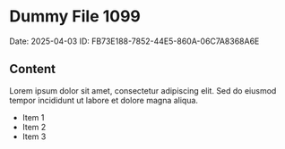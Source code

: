 # Dummy File 1099

Date: 2025-04-03
ID: FB73E188-7852-44E5-860A-06C7A8368A6E

## Content

Lorem ipsum dolor sit amet, consectetur adipiscing elit.
Sed do eiusmod tempor incididunt ut labore et dolore magna aliqua.

* Item 1
* Item 2
* Item 3
